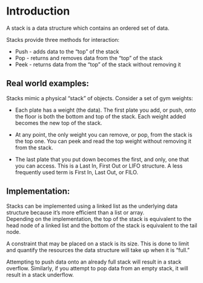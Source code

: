 # Introduction
A stack is a data structure which contains an ordered set of data.

Stacks provide three methods for interaction:

- Push - adds data to the “top” of the stack
- Pop - returns and removes data from the “top” of the stack
- Peek - returns data from the “top” of the stack without removing it


## Real world examples:
Stacks mimic a physical “stack” of objects. Consider a set of gym weights:
<br>
- Each plate has a weight (the data). The first plate you add, or push, onto the floor is both the bottom and top of the stack. Each weight added becomes the new top of the stack.

- At any point, the only weight you can remove, or pop, from the stack is the top one. You can peek and read the top weight without removing it from the stack.

- The last plate that you put down becomes the first, and only, one that you can access. This is a Last In, First Out or LIFO structure. A less frequently used term is First In, Last Out, or FILO.


## Implementation:
Stacks can be implemented using a linked list as the underlying data structure because it’s more efficient than a list or array.
<br>
Depending on the implementation, the top of the stack is equivalent to the head node of a linked list and the bottom of the stack is equivalent to the tail node.

A constraint that may be placed on a stack is its size. This is done to limit and quantify the resources the data structure will take up when it is “full.”

Attempting to push data onto an already full stack will result in a stack overflow. Similarly, if you attempt to pop data from an empty stack, it will result in a stack underflow.